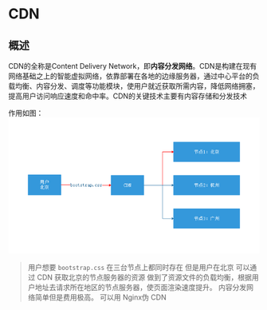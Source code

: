 # **CDN**
## 概述
CDN的全称是Content Delivery Network，即**内容分发网络**。CDN是构建在现有网络基础之上的智能虚拟网络，依靠部署在各地的边缘服务器，通过中心平台的负载均衡、内容分发、调度等功能模块，使用户就近获取所需内容，降低网络拥塞，提高用户访问响应速度和命中率。CDN的关键技术主要有内容存储和分发技术

作用如图：
![CDN](/assets/nginx/yky-20200424174214.png)

> 用户想要 `bootstrap.css` 在三台节点上都同时存在 
> 但是用户在北京 可以通过 CDN 获取北京的节点服务器的资源
> 做到了资源文件的负载均衡，根据用户地址去请求所在地区的节点服务器，使页面渲染速度提升。
> 内容分发网络简单但是费用极高。
> 可以用 Nginx伪 CDN